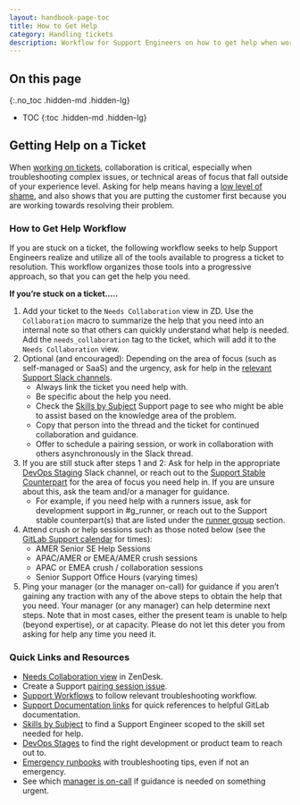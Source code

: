 ```yaml
---
layout: handbook-page-toc
title: How to Get Help
category: Handling tickets
description: Workflow for Support Engineers on how to get help when working on a ticket. 
---
```


## On this page
{:.no_toc .hidden-md .hidden-lg}

- TOC
{:toc .hidden-md .hidden-lg}

## Getting Help on a Ticket

When [working on tickets](https://about.gitlab.com/handbook/support/workflows/working-on-tickets.html), collaboration is critical, especially when troubleshooting complex issues, or technical areas of focus that fall outside of your experience level. Asking for help means having a [low level of shame](https://about.gitlab.com/handbook/values/#low-level-of-shame), and also shows that you are putting the customer first because you are working towards resolving their problem.

### How to Get Help Workflow

If you are stuck on a ticket, the following workflow seeks to help Support Engineers realize and utilize all of the tools available to progress a ticket to resolution. This workflow organizes those tools into a progressive approach, so that you can get the help you need. 

**If you’re stuck on a ticket…..**
1. Add your ticket to the `Needs Collaboration` view in ZD. Use the `Collaboration` macro to summarize the help that you need into an internal note so that others can quickly understand what help is needed. Add the `needs_collaboration` tag to the ticket, which will add it to the `Needs Collaboration` view.
1. Optional (and encouraged): Depending on the area of focus (such as self-managed or SaaS) and the urgency, ask for help in the [relevant Support Slack channels](https://about.gitlab.com/handbook/support/#slack).
    - Always link the ticket you need help with.
    - Be specific about the help you need.
    - Check the [Skills by Subject](https://gitlab-com.gitlab.io/support/team/skills-by-subject.html) Support page to see who might be able to assist based on the knowledge area of the problem. 
    - Copy that person into the thread and the ticket for continued collaboration and guidance.
    - Offer to schedule a pairing session, or work in collaboration with others asynchronously in the Slack thread.
1. If you are still stuck after steps 1 and 2: Ask for help in the appropriate [DevOps Staging](https://about.gitlab.com/handbook/product/categories/#devops-stages) Slack channel, or reach out to the [Support Stable Counterpart](https://about.gitlab.com/handbook/support/support-stable-counterparts.html) for the area of focus you need help in. If you are unsure about this, ask the team and/or a manager for guidance.
    - For example, if you need help with a runners issue, ask for development support in #g_runner, or reach out to the Support stable counterpart(s) that are listed under the [runner group](https://about.gitlab.com/handbook/product/categories/#runner-group) section.
1. Attend crush or help sessions such as those noted below (see the [GitLab Support calendar](https://calendar.google.com/calendar/u/0?cid=Z2l0bGFiLmNvbV85YnMxNTllaHJjNXRxZ2x1cjg4ZGpiZDUxa0Bncm91cC5jYWxlbmRhci5nb29nbGUuY29t) for times):
    - AMER Senior SE Help Sessions
    - APAC/AMER or EMEA/AMER crush sessions
    - APAC or EMEA crush / collaboration sessions
    - Senior Support Office Hours (varying times)
1. Ping your manager (or the manager on-call) for guidance if you aren’t gaining any traction with any of the above steps to obtain the help that you need. Your manager (or any manager) can help determine next steps. Note that in most cases, either the present team is unable to help (beyond expertise), or at capacity. Please do not let this deter you from asking for help any time you need it.

### Quick Links and Resources
- [Needs Collaboration view](https://gitlab.zendesk.com/agent/filters/360080204660) in ZenDesk.
- Create a Support [pairing session issue](https://gitlab.com/gitlab-com/support/support-pairing).
- [Support Workflows](https://about.gitlab.com/handbook/support/workflows/) to follow relevant troubleshooting workflow.
- [Support Documentation links](https://about.gitlab.com/handbook/support/#documentation) for quick references to helpful GitLab documentation.
- [Skills by Subject](https://gitlab-com.gitlab.io/support/team/skills-by-subject.html) to find a Support Engineer scoped to the skill set needed for help.
- [DevOps Stages](https://about.gitlab.com/handbook/product/categories/#devops-stages) to find the right development or product team to reach out to.
- [Emergency runbooks](https://gitlab.com/gitlab-com/support/emergency-runbook/-/tree/master/.gitlab/issue_templates) with troubleshooting tips, even if not an emergency.
- See which [manager is on-call](https://gitlab.pagerduty.com/escalation_policies#PGNLUZ1) if guidance is needed on something urgent.
